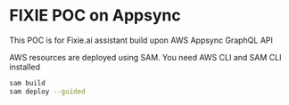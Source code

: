 # FIXIE POC on Appsync
This POC is for Fixie.ai assistant build upon AWS Appsync GraphQL API

AWS resources are deployed using SAM.
You need AWS CLI and SAM CLI installed

```sh
sam build
sam deploy --guided
```
